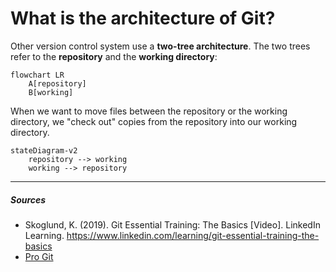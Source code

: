 # What is the architecture of Git?
Other version control system use a **two-tree architecture**. The two trees refer to the **repository** and the **working directory**:

``` mermaid
flowchart LR
    A[repository]
    B[working]
```

When we want to move files between the repository or the working directory, we "check out" copies from the repository into our working directory.

``` mermaid
stateDiagram-v2
    repository --> working
    working --> repository
```

***

##### Sources
- Skoglund, K. (2019). Git Essential Training: The Basics [Video]. LinkedIn Learning. https://www.linkedin.com/learning/git-essential-training-the-basics
- [Pro Git](hhttps://git-scm.com/book/en/v2)